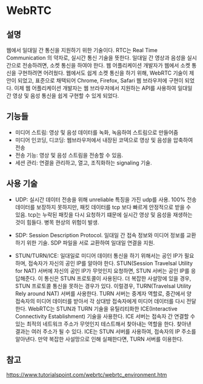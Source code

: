 # WebRTC

## 설명
웹에서 일대일 간 통신을 지원하기 위한 기술이다. RTC는 Real Time Communication 의 약자로, 실시간 통신 기술을 뜻한다. 일대일 간 영상과 음성을 실시간으로 전송하려면, 소켓 통신을 하여야 한다. 웹 어플리케이션 개발자가 웹에서 소켓 통신을 구현하려면 어려웠다. 웹에서도 쉽게 소켓 통신을 하기 위해, WebRTC 기술이 제안이 되었고, 표준으로 채택되어 Chrome, Firefox, Safari 웹 브라우저에 구현이 되었다. 이제 웹 어플리케이션 개발자는 웹 브라우저에서 지원하는 API를 사용하여 일대일 간 영상 및 음성 통신을 쉽게 구현할 수 있게 되었다.

## 기능들
- 미디어 스트림: 영상 및 음성 데이터를 녹화, 녹음하여 스트림으로 만들어줌
- 미디어 인코딩, 디코딩: 웹브라우저에서 내장된 코덱으로 영상 및 음성을 압축하여 전송
- 전송 기능: 영상 및 음성 스트림을 전송할 수 있음.
- 세션 관리: 연결을 관리하고, 열고, 조직화하는 signaling 기술.

## 사용 기술
- UDP: 실시간 데이터 전송을 위해 unreliable 특징을 가진 udp를 사용. 100% 전송 데이터를 보장하지 못하지만, 패킷 데이터를 tcp 보다 빠르게 안정적으로 받을 수 있음. tcp는 누락된 패킷을 다시 요청하기 떄문에 실시간 영상 및 음성을 재생하는 것이 힘들다. 병목 현상의 위험이 발생.

- SDP: Session Description Protocol. 일대일 간 접속 정보와 미디어 정보를 교환하기 위한 기술. SDP 파일을 서로 교환하여 일대일 연결을 지원.

- STUN/TURN/ICE: 일대일로 미디어 데이터 통신을 하기 위해서는 공인 IP가 필요하며, 접속자가 자신의 공인 IP를 알아야 한다. STUN(Session Travelsal Utility for NAT) 서버에 자신의 공인 IP가 무엇인지 요청하면, STUN 서버는 공인 IP를 응답해준다. 이 통신은 STUN 프로토콜이 사용된다. 더 복잡한 사설망에 있을 경우, STUN 프로토콜 통신을 못하는 경우가 있다. 이럴경우, TURN(Travelsal Utility Rely around NAT) 서버를 사용한다. TURN 서버는 중계자 역할로, 중간에서 양 접속자의 미디어 데이터를 받아서 각 상대방 접속자에게 미디어 데이터를 다시 전달한다. WebRTC는 STUN과 TURN 기술을 유틸리티화한 ICE(Interactive Connectivity Establishment) 기술을 사용한다. ICE 서버는 접속자 간 연결할 수 있는 최적의 네트워크 주소가 무엇인지 테스트해서 찾아내는 역할을 한다. 찾아낸 결과는 여러 주소가 될 수 있다. ICE는 STUN 서버를 사용하여, 접속자의 IP 주소를 알아낸다. 만약 복잡한 사설망으로 인해 실패한다면, TURN 서버를 이용한다. 

## 참고
https://www.tutorialspoint.com/webrtc/webrtc_environment.htm